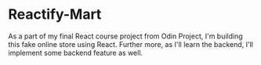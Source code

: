 # Reactify-Mart
As a part of my final React course project from Odin Project, I'm building this fake online store using React. Further more, as I'll learn the backend, I'll implement some backend feature as well.
